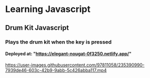 # Learning Javascript

## Drum Kit Javascript

### Plays the drum kit when the key is pressed

#### Deployed at: "https://elegant-nougat-0f3250.netlify.app/"


https://user-images.githubusercontent.com/97811058/235390990-7939de46-603c-42b9-9abb-5c426abba117.mp4




